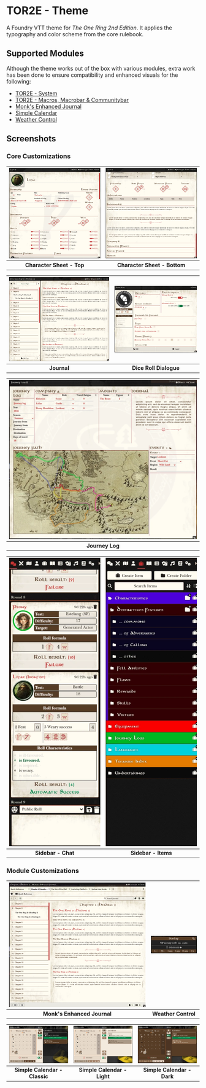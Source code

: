 # TOR2E - Theme
A Foundry VTT theme for *The One Ring 2nd Edition*. It applies the typography and color scheme from the core rulebook.

## Supported Modules
Although the theme works out of the box with various modules, extra work has been done to ensure compatibility and enhanced visuals for the following:
- [TOR2E - System](https://foundryvtt.com/packages/tor2e)
- [TOR2E - Macros, Macrobar & Communitybar](https://foundryvtt.com/packages/tor-2e-macros)
- [Monk's Enhanced Journal](https://foundryvtt.com/packages/monks-enhanced-journal)
- [Simple Calendar](https://foundryvtt.com/packages/foundryvtt-simple-calendar)
- [Weather Control](https://gitlab.com/jstebenne/foundryvtt-weather-control)

## Screenshots

### Core Customizations 

| ![Character Sheet Top](screenshots/character_sheet.webp) | ![Character Sheet Bottom](screenshots/character_sheet_description.webp) |  
|:--:|:--:|  
| **Character Sheet - Top** | **Character Sheet - Bottom** |  

| ![Journal](screenshots/journal.webp) | ![Dice Roll Dialogue](screenshots/roll_dialogue.webp) |  
|:--:|:--:|  
| **Journal** | **Dice Roll Dialogue** |  

| ![Journey Log](screenshots/journey_log.webp) |
|:--:|
| **Journey Log** |  

| ![Sidebar - Chat](screenshots/chat.webp) | ![Sidebar - Items](screenshots/sidebar_items.webp) |  
|:--:|:--:|  
| **Sidebar - Chat** | **Sidebar - Items** |  

### Module Customizations
| ![Monk's Enhanced Journal](screenshots/monks_enhanced_journal.webp) | ![Weather Control](screenshots/weather_control.webp) | 
|:--:|:----------------------------------------------------:|  
| **Monk's Enhanced Journal** |**Weather Control**|  

| ![Simple Calendar - Classic](screenshots/simple_calendar_classic.webp) | ![Simple Calendar - Light](screenshots/simple_calendar_light.webp) | ![Simple Calendar - Dark](screenshots/simple_calendar_dark.webp) |  
|:--:|:--:|:--:|  
| **Simple Calendar - Classic** | **Simple Calendar - Light** | **Simple Calendar - Dark** |  
